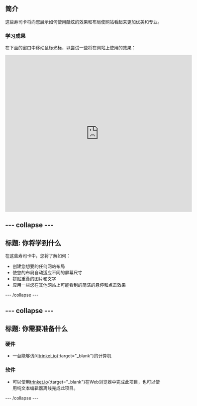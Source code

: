 ## 简介

这些寿司卡将向您展示如何使用酷炫的效果和布局使网站看起来更加优美和专业。

### 学习成果

在下面的窗口中移动鼠标光标，以尝试一些将在网站上使用的效果：

<div class="trinket">
  <iframe src="https://trinket.io/embed/html/643a5cabdc?outputOnly=true&start=result" width="600" height="505" frameborder="0" marginwidth="0" marginheight="0" allowfullscreen>
  </iframe>
  <!-- <img src="images/magazine-final.png"> -->
</div>

## \--- collapse \---

## 标题: 你将学到什么

在这些寿司卡中，您将了解如何：

+ 创建您想要的任何网站布局
+ 使您的布局自动适应不同的屏幕尺寸
+ 拼贴重叠的图片和文字
+ 应用一些您在其他网站上可能看到的简洁的悬停和点击效果

\--- /collapse \---

## \--- collapse \---

## 标题: 你需要准备什么

### 硬件

+ 一台能够访问[trinket.io](https://trinket.io){:target="_blank"}的计算机

### 软件

+ 可以使用[trinket.io](https://trinket.io){:target="_blank"}在Web浏览器中完成此项目，也可以使用纯文本编辑器离线完成此项目。

\--- /collapse \---